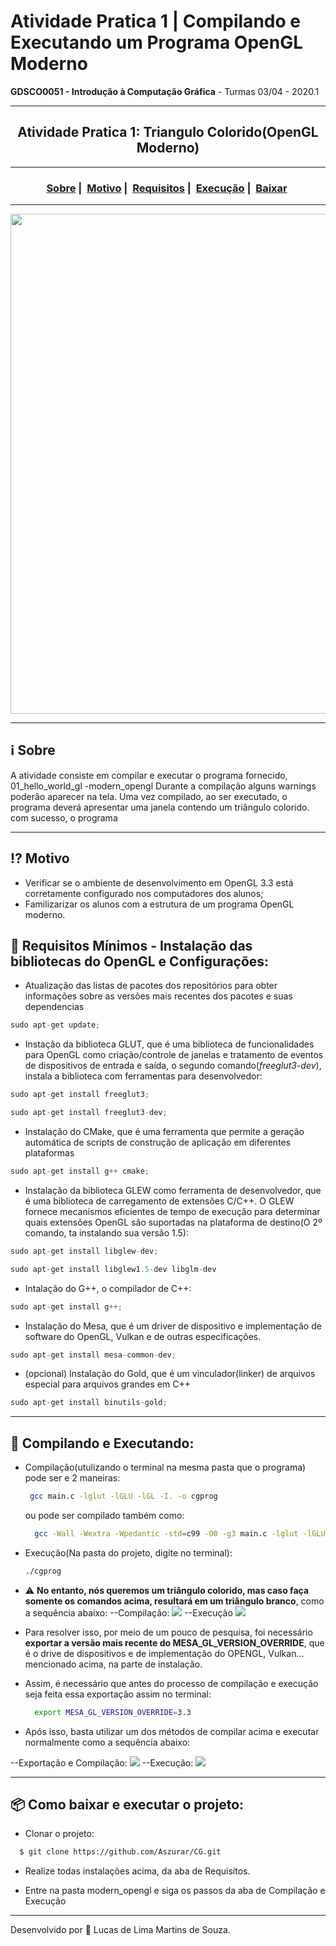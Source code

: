 # Atividade Pratica 1 | Compilando e Executando um Programa OpenGL Moderno
**GDSCO0051 - Introdução à Computação Gráfica** - Turmas 03/04 - 2020.1
___
<h2 align="center">Atividade Pratica 1: Triangulo Colorido(OpenGL Moderno)</h2>

___




<h3 align="center">
  <a href="#information_source-sobre">Sobre</a>&nbsp;|&nbsp;
  <a href="#interrobang-motivo">Motivo</a>&nbsp;|&nbsp;
  <a href="#seedling-requisitos-mínimos---instalação-das-bibliotecas-do-openGL-e-configurações">Requisitos</a>&nbsp;|&nbsp;
  <a href="#rocket-compilando-e-executando">Execução</a>&nbsp;|&nbsp;
  <a href="#package-como-baixar-o-projeto">Baixar</a>&nbsp;
</h3>

___

<div align="center" ><img src="https://i.imgur.com/V0WNWg3.gif" width="800"></div>

___

## :information_source: Sobre

A atividade consiste em compilar e executar o programa fornecido, 01_hello_world_gl -modern_opengl Durante a compilação alguns warnings poderão aparecer na tela. Uma vez compilado, ao ser executado, o programa deverá apresentar uma janela contendo um triângulo colorido.
com sucesso, o programa
___
## :interrobang: Motivo
 - Verificar se o ambiente de desenvolvimento em OpenGL 3.3 está corretamente configurado nos computadores dos alunos;
 - Familizarizar os alunos com a estrutura de um programa OpenGL moderno.

## :seedling: Requisitos Mínimos - Instalação das bibliotecas do OpenGL e Configurações:
- Atualização das listas de pacotes dos repositórios para obter informações sobre as versões mais recentes dos pacotes e suas dependencias
 ```c
 sudo apt-get update;
 ```
- Instação da biblioteca GLUT, que é uma biblioteca de funcionalidades para OpenGL como criação/controle de janelas e tratamento de eventos de dispositivos de entrada e saída, o segundo comando(_freeglut3-dev_), instala a biblioteca com ferramentas para desenvolvedor: 
```c
sudo apt-get install freeglut3; 
```
```c
sudo apt-get install freeglut3-dev; 
```
- Instalação do CMake, que é uma ferramenta que permite a geração automática de scripts de construção de aplicação em diferentes plataformas
```c
sudo apt-get install g++ cmake; 
```
- Instalação da biblioteca GLEW como ferramenta de desenvolvedor, que é uma biblioteca de carregamento de extensões C/C++. O GLEW fornece mecanismos eficientes de tempo de execução para determinar quais extensões OpenGL são suportadas na plataforma de destino(O 2º comando, ta instalando sua versão 1.5):
```c
sudo apt-get install libglew-dev; 
```
```c
sudo apt-get install libglew1.5-dev libglm-dev
```
- Intalação do G++, o compilador de C++:
```c
sudo apt-get install g++;  
```
- Instalação do Mesa, que é um driver de dispositivo e implementação de software do OpenGL, Vulkan e de outras especificações.
```c
sudo apt-get install mesa-common-dev;
```
 - (opcional) Instalação do Gold, que é um vinculador(linker) de arquivos especial para arquivos grandes em C++
```c 
sudo apt-get install binutils-gold; 
```
___
## :rocket: Compilando e Executando:
- Compilação(utulizando o terminal na mesma pasta que o programa) pode ser e 2 maneiras:
   ```bash
    gcc main.c -lglut -lGLU -lGL -I. -o cgprog
   ```
  ou pode ser compilado também como:
  ```bash
    gcc -Wall -Wextra -Wpedantic -std=c99 -O0 -g3 main.c -lglut -lGLU -lGL -o cgprog
  ```
 - Execução(Na pasta do projeto, digite no terminal):
   ```bash
   ./cgprog
    ```
  - :warning:  **No entanto, nós queremos um triângulo colorido, mas caso faça somente os comandos acima, resultará em um triângulo branco**, como a sequência abaixo:
  --Compilação:
    <img src="https://i.imgur.com/eHO5pAR.png">
  --Execução
     <img src="https://i.imgur.com/BJfyQ3R.png">
  
  - Para resolver isso, por meio de um pouco de pesquisa, foi necessário **exportar a versão mais recente do MESA_GL_VERSION_OVERRIDE**, que é o drive de dispositivos e de implementação do OPENGL, Vulkan... mencionado acima, na parte de instalação.
    
  - Assim, é necessário que antes do processo de compilação e execução seja feita essa exportação assim no terminal:
    ```bash
      export MESA_GL_VERSION_OVERRIDE=3.3
    ```
  - Após isso, basta utilizar um dos métodos de compilar acima e executar normalmente como a sequência abaixo:
    
   --Exportação e Compilação:
      <img src="https://i.imgur.com/56inU1Q.png">
   --Execução:
      <img src="https://i.imgur.com/zXXZHGP.png">
___ 
## :package: Como baixar e executar o projeto:

  - Clonar o projeto:
```bash
  $ git clone https://github.com/Aszurar/CG.git
```
  - Realize todas instalações acima, da aba de Requisitos.
  
  - Entre na pasta modern_opengl e siga os passos da aba de Compilação e Execução

___
Desenvolvido por :star2: Lucas de Lima Martins de Souza.
